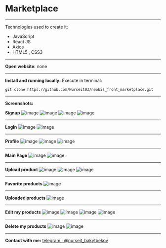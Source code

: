 # Marketplace
***
Technologies used to create it:
* JavaScript
* React JS
* Axios
* HTML5 , CSS3
***
__Open website:__ none
***
__Install and running locally:__
Execute in terminal: 
```
git clone https://github.com/Nurseit03/neobis_front_marketplace.git 
```
***
__Screenshots:__ </br>

<b>Signup</b>
![image](https://github.com/Nurseit03/neobis_front_marketplace/assets/66901719/6e0b4761-d197-4d6e-bc2d-1c0f6b14b22a)
![image](https://github.com/Nurseit03/neobis_front_marketplace/assets/66901719/424465c8-5ba7-4119-b634-4ef7ee214252)
![image](https://github.com/Nurseit03/neobis_front_marketplace/assets/66901719/5d170343-5347-4200-ab2d-5311f6e1e758)
![image](https://github.com/Nurseit03/neobis_front_marketplace/assets/66901719/b8ce6da1-a891-42ca-9b8d-9f32b0690021)
***

<b>Login</b>
![image](https://github.com/Nurseit03/neobis_front_marketplace/assets/66901719/4c1c4696-a86c-4376-bc2e-6813f74af5ac)
![image](https://github.com/Nurseit03/neobis_front_marketplace/assets/66901719/0d972f72-7887-4b59-9c0d-5b690abbbae0)
***

<b>Profile</b>
![image](https://github.com/Nurseit03/neobis_front_marketplace/assets/66901719/61e99999-6af1-4e83-ac78-6a0839e39750)
![image](https://github.com/Nurseit03/neobis_front_marketplace/assets/66901719/8336f8a7-8d8c-43ce-bddd-d080a1e33c37)
![image](https://github.com/Nurseit03/neobis_front_marketplace/assets/66901719/308b05f7-6d9b-4428-b2f0-cfe2e530533b)
***


<b>Main Page</b>
![image](https://github.com/Nurseit03/neobis_front_marketplace/assets/66901719/c6e01b22-bb8b-410f-911a-b92bf7ae8820)
![image](https://github.com/Nurseit03/neobis_front_marketplace/assets/66901719/0f6cb0f5-388a-472a-8ef7-3983671f057c)
***



<b>Upload product</b>
![image](https://github.com/Nurseit03/neobis_front_marketplace/assets/66901719/af0aba51-05ab-4b1b-ae03-8f06e2c85e85)
![image](https://github.com/Nurseit03/neobis_front_marketplace/assets/66901719/a37182cd-19fe-4a45-8572-028d618a5b7f)
![image](https://github.com/Nurseit03/neobis_front_marketplace/assets/66901719/a2491852-b8e2-4a55-aae1-f0ee50d6bd97)


***

<b>Favorite products</b>
![image](https://github.com/Nurseit03/neobis_front_marketplace/assets/66901719/ab852a81-ff29-4ed7-ad75-f8ce8c457623)
***


<b>Uploaded products</b>
![image](https://github.com/Nurseit03/neobis_front_marketplace/assets/66901719/b92eca98-8a79-440d-ab51-234411bd750c)
***
<b>Edit my products</b>
![image](https://github.com/Nurseit03/neobis_front_marketplace/assets/66901719/1b0641d7-bed7-40eb-8de9-10f963852b4f)
![image](https://github.com/Nurseit03/neobis_front_marketplace/assets/66901719/b18965bd-c484-4855-aa82-ede816b94aca)
![image](https://github.com/Nurseit03/neobis_front_marketplace/assets/66901719/20688554-5da9-494b-9983-767ecc8ed98c)
![image](https://github.com/Nurseit03/neobis_front_marketplace/assets/66901719/8eb734cf-800f-4334-a9f3-25f468570e84)
***
<b>Delete my products</b>
![image](https://github.com/Nurseit03/neobis_front_marketplace/assets/66901719/1b0641d7-bed7-40eb-8de9-10f963852b4f)
![image](https://github.com/Nurseit03/neobis_front_marketplace/assets/66901719/b119ef1e-1dbe-464a-9b8a-4be3545d942f)

***
__Contact with me:__ [telegram : @nurseit_bakytbekov](https://t.me/nurseit_bakytbekov)
                  



